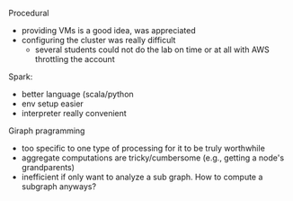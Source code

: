 Procedural

* providing VMs is a good idea, was appreciated
* configuring the cluster was really difficult
  * several students could not do the lab on time or at all 
    with AWS throttling the account 

Spark:

* better language (scala/python
* env setup easier
* interpreter really convenient

Giraph pragramming

* too specific to one type of processing for it to be truly worthwhile
* aggregate computations are tricky/cumbersome (e.g., getting a node's grandparents)
* inefficient if only want to analyze a sub graph.  How to compute a subgraph anyways?

